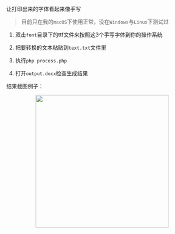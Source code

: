 让打印出来的字体看起来像手写

> 目前只在我的`macOS`下使用正常，没在`Windows`与`Linux`下测试过

1. 双击`font`目录下的ttf文件来按照这3个手写字体到你的操作系统

2. 把要转换的文本粘贴到`text.txt`文件里

3. 执行`php process.php`

4. 打开`output.docx`检查生成结果


结果截图例子：

<p align="center">
    <a href="#">
      <img src="https://raw.githubusercontent.com/zjsxwc/handwrite-text/master/preview.jpg" width=350>
    </a>
</p>
